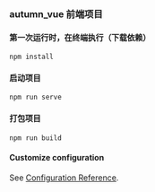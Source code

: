 ### autumn_vue  前端项目

#### 第一次运行时，在终端执行（下载依赖）
```
npm install
```

#### 启动项目
```
npm run serve
```

#### 打包项目
```
npm run build
```

#### Customize configuration
See [Configuration Reference](https://cli.vuejs.org/config/).
